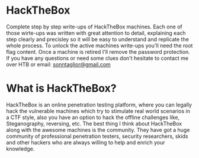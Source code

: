 # HackTheBox
Complete step by step write-ups of HackTheBox machines.
Each one of those wirte-ups was written with great attention to detail,
explaining each step clearly and precisley so it will be easy to understand and replicate
the whole process.
To unlock the active machines write-ups you'll need the root flag content.
Once a machine is retired I'll remove the password protection.
If you have any questions or need some clues don't hesitate to contact me over HTB or email: sonntaglior@gmail.com
<script src="https://www.hackthebox.eu/badge/158114"></script>
# What is HackTheBox?
HackTheBox is an online penetration testing platform, where you can legally hack the vulnerable machines
which try to stimulate real world scenarios in a CTF style, also you have an option to hack the offline challenges like,
Steganography, reversing, etc. The best thing I think about HackTheBox along with the awesome machines is the community.
They have got a huge community of professional penetration testers, security researchers, skids  and other hackers who are always
willing to help and enrich your knowledge.
